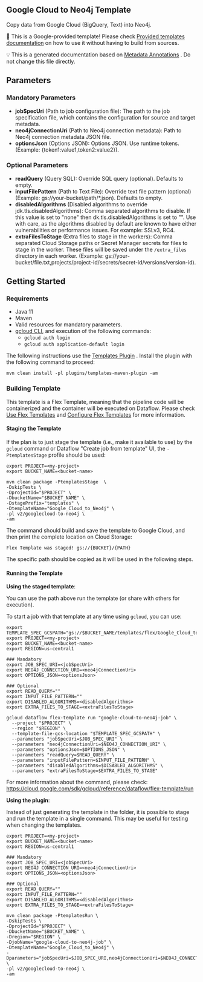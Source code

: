 Google Cloud to Neo4j Template
---
Copy data from Google Cloud (BigQuery, Text) into Neo4j.

:memo: This is a Google-provided template! Please
check [Provided templates documentation](https://cloud.google.com/dataflow/docs/guides/templates/provided-templates)
on how to use it without having to build from sources.

:bulb: This is a generated documentation based
on [Metadata Annotations](https://github.com/GoogleCloudPlatform/DataflowTemplates#metadata-annotations)
. Do not change this file directly.

## Parameters

### Mandatory Parameters

* **jobSpecUri** (Path to job configuration file): The path to the job specification file, which contains the configuration for source and target metadata.
* **neo4jConnectionUri** (Path to Neo4j connection metadata): Path to Neo4j connection metadata JSON file.
* **optionsJson** (Options JSON): Options JSON. Use runtime tokens. (Example: {token1:value1,token2:value2}).

### Optional Parameters

* **readQuery** (Query SQL): Override SQL query (optional). Defaults to empty.
* **inputFilePattern** (Path to Text File): Override text file pattern (optional) (Example: gs://your-bucket/path/*.json). Defaults to empty.
* **disabledAlgorithms** (Disabled algorithms to override jdk.tls.disabledAlgorithms): Comma separated algorithms to disable. If this value is set to "none" then dk.tls.disabledAlgorithms is set to "". Use with care, as the algorithms disabled by default are known to have either vulnerabilities or performance issues. For example: SSLv3, RC4.
* **extraFilesToStage** (Extra files to stage in the workers): Comma separated Cloud Storage paths or Secret Manager secrets for files to stage in the worker. These files will be saved under the `/extra_files` directory in each worker. (Example: gs://your-bucket/file.txt,projects/project-id/secrets/secret-id/versions/version-id).

## Getting Started

### Requirements

* Java 11
* Maven
* Valid resources for mandatory parameters.
* [gcloud CLI](https://cloud.google.com/sdk/gcloud), and execution of the
  following commands:
    * `gcloud auth login`
    * `gcloud auth application-default login`

The following instructions use the
[Templates Plugin](https://github.com/GoogleCloudPlatform/DataflowTemplates#templates-plugin)
. Install the plugin with the following command to proceed:

```shell
mvn clean install -pl plugins/templates-maven-plugin -am
```

### Building Template

This template is a Flex Template, meaning that the pipeline code will be
containerized and the container will be executed on Dataflow. Please
check [Use Flex Templates](https://cloud.google.com/dataflow/docs/guides/templates/using-flex-templates)
and [Configure Flex Templates](https://cloud.google.com/dataflow/docs/guides/templates/configuring-flex-templates)
for more information.

#### Staging the Template

If the plan is to just stage the template (i.e., make it available to use) by
the `gcloud` command or Dataflow "Create job from template" UI,
the `-PtemplatesStage` profile should be used:

```shell
export PROJECT=<my-project>
export BUCKET_NAME=<bucket-name>

mvn clean package -PtemplatesStage  \
-DskipTests \
-DprojectId="$PROJECT" \
-DbucketName="$BUCKET_NAME" \
-DstagePrefix="templates" \
-DtemplateName="Google_Cloud_to_Neo4j" \
-pl v2/googlecloud-to-neo4j \
-am
```

The command should build and save the template to Google Cloud, and then print
the complete location on Cloud Storage:

```
Flex Template was staged! gs://{BUCKET}/{PATH}
```

The specific path should be copied as it will be used in the following steps.

#### Running the Template

**Using the staged template**:

You can use the path above run the template (or share with others for execution).

To start a job with that template at any time using `gcloud`, you can use:

```shell
export TEMPLATE_SPEC_GCSPATH="gs://$BUCKET_NAME/templates/flex/Google_Cloud_to_Neo4j"
export PROJECT=<my-project>
export BUCKET_NAME=<bucket-name>
export REGION=us-central1

### Mandatory
export JOB_SPEC_URI=<jobSpecUri>
export NEO4J_CONNECTION_URI=<neo4jConnectionUri>
export OPTIONS_JSON=<optionsJson>

### Optional
export READ_QUERY=""
export INPUT_FILE_PATTERN=""
export DISABLED_ALGORITHMS=<disabledAlgorithms>
export EXTRA_FILES_TO_STAGE=<extraFilesToStage>

gcloud dataflow flex-template run "google-cloud-to-neo4j-job" \
  --project "$PROJECT" \
  --region "$REGION" \
  --template-file-gcs-location "$TEMPLATE_SPEC_GCSPATH" \
  --parameters "jobSpecUri=$JOB_SPEC_URI" \
  --parameters "neo4jConnectionUri=$NEO4J_CONNECTION_URI" \
  --parameters "optionsJson=$OPTIONS_JSON" \
  --parameters "readQuery=$READ_QUERY" \
  --parameters "inputFilePattern=$INPUT_FILE_PATTERN" \
  --parameters "disabledAlgorithms=$DISABLED_ALGORITHMS" \
  --parameters "extraFilesToStage=$EXTRA_FILES_TO_STAGE"
```

For more information about the command, please check:
https://cloud.google.com/sdk/gcloud/reference/dataflow/flex-template/run


**Using the plugin**:

Instead of just generating the template in the folder, it is possible to stage
and run the template in a single command. This may be useful for testing when
changing the templates.

```shell
export PROJECT=<my-project>
export BUCKET_NAME=<bucket-name>
export REGION=us-central1

### Mandatory
export JOB_SPEC_URI=<jobSpecUri>
export NEO4J_CONNECTION_URI=<neo4jConnectionUri>
export OPTIONS_JSON=<optionsJson>

### Optional
export READ_QUERY=""
export INPUT_FILE_PATTERN=""
export DISABLED_ALGORITHMS=<disabledAlgorithms>
export EXTRA_FILES_TO_STAGE=<extraFilesToStage>

mvn clean package -PtemplatesRun \
-DskipTests \
-DprojectId="$PROJECT" \
-DbucketName="$BUCKET_NAME" \
-Dregion="$REGION" \
-DjobName="google-cloud-to-neo4j-job" \
-DtemplateName="Google_Cloud_to_Neo4j" \
-Dparameters="jobSpecUri=$JOB_SPEC_URI,neo4jConnectionUri=$NEO4J_CONNECTION_URI,optionsJson=$OPTIONS_JSON,readQuery=$READ_QUERY,inputFilePattern=$INPUT_FILE_PATTERN,disabledAlgorithms=$DISABLED_ALGORITHMS,extraFilesToStage=$EXTRA_FILES_TO_STAGE" \
-pl v2/googlecloud-to-neo4j \
-am
```
